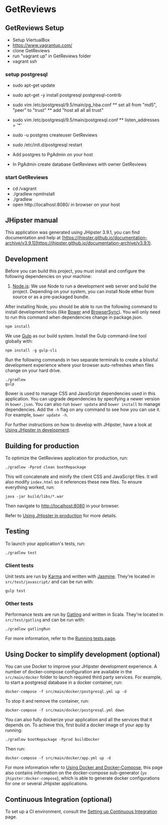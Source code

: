 # GetReviews

## GetReviews Setup

* Setup ViertualBox
* https://www.vagrantup.com/
* clone GetReviews
* run "vagrant up" in GetReviews folder
* vagrant ssh

### setup postgresql

* sudo apt-get update 
* sudo apt-get -y install postgresql postgresql-contrib
* sudo vim /etc/postgresql/9.5/main/pg_hba.conf
** set all from "md5", "peer" to "trust"
** add "host    all             all             all                     trust"
* sudo vim /etc/postgresql/9.5/main/postgresql.conf
** listen_addresses = '*'
* sudo -u postgres createuser GetReviews
* sudo /etc/init.d/postgresql restart

* Add postgres to PgAdmin on your host
* In PgAdmin create database GetReviews with owner GetReviews

### start GetReviews

* cd /vagrant
* ./gradlew npmInstall
* ./gradlew
* open http://localhost:8080/ in browser on your host

## JHipster manual

This application was generated using JHipster 3.9.1, you can find documentation and help at [https://jhipster.github.io/documentation-archive/v3.9.1](https://jhipster.github.io/documentation-archive/v3.9.1).

## Development

Before you can build this project, you must install and configure the following dependencies on your machine:
1. [Node.js][]: We use Node to run a development web server and build the project.
   Depending on your system, you can install Node either from source or as a pre-packaged bundle.

After installing Node, you should be able to run the following command to install development tools (like
[Bower][] and [BrowserSync][]). You will only need to run this command when dependencies change in package.json.

    npm install

We use [Gulp][] as our build system. Install the Gulp command-line tool globally with:

    npm install -g gulp-cli

Run the following commands in two separate terminals to create a blissful development experience where your browser
auto-refreshes when files change on your hard drive.

    ./gradlew
    gulp

Bower is used to manage CSS and JavaScript dependencies used in this application. You can upgrade dependencies by
specifying a newer version in `bower.json`. You can also run `bower update` and `bower install` to manage dependencies.
Add the `-h` flag on any command to see how you can use it. For example, `bower update -h`.

For further instructions on how to develop with JHipster, have a look at [Using JHipster in development][].

## Building for production

To optimize the GetReviews application for production, run:

    ./gradlew -Pprod clean bootRepackage

This will concatenate and minify the client CSS and JavaScript files. It will also modify `index.html` so it references these new files.
To ensure everything worked, run:

    java -jar build/libs/*.war

Then navigate to [http://localhost:8080](http://localhost:8080) in your browser.

Refer to [Using JHipster in production][] for more details.

## Testing

To launch your application's tests, run:

    ./gradlew test

### Client tests

Unit tests are run by [Karma][] and written with [Jasmine][]. They're located in `src/test/javascript/` and can be run with:

    gulp test


### Other tests

Performance tests are run by [Gatling][] and written in Scala. They're located in `src/test/gatling` and can be run with:

    ./gradlew gatlingRun

For more information, refer to the [Running tests page][].

## Using Docker to simplify development (optional)

You can use Docker to improve your JHipster development experience. A number of docker-compose configuration are available in the `src/main/docker` folder to launch required third party services.
For example, to start a postgresql database in a docker container, run:

    docker-compose -f src/main/docker/postgresql.yml up -d

To stop it and remove the container, run:

    docker-compose -f src/main/docker/postgresql.yml down

You can also fully dockerize your application and all the services that it depends on.
To achieve this, first build a docker image of your app by running:

    ./gradlew bootRepackage -Pprod buildDocker

Then run:

    docker-compose -f src/main/docker/app.yml up -d

For more information refer to [Using Docker and Docker-Compose][], this page also contains information on the docker-compose sub-generator (`yo jhipster:docker-compose`), which is able to generate docker configurations for one or several JHipster applications.

## Continuous Integration (optional)

To set up a CI environment, consult the [Setting up Continuous Integration][] page.

[JHipster Homepage and latest documentation]: https://jhipster.github.io
[JHipster 3.9.1 archive]: https://jhipster.github.io/documentation-archive/v3.9.1

[Using JHipster in development]: https://jhipster.github.io/documentation-archive/v3.9.1/development/
[Using Docker and Docker-Compose]: https://jhipster.github.io/documentation-archive/v3.9.1/docker-compose
[Using JHipster in production]: https://jhipster.github.io/documentation-archive/v3.9.1/production/
[Running tests page]: https://jhipster.github.io/documentation-archive/v3.9.1/running-tests/
[Setting up Continuous Integration]: https://jhipster.github.io/documentation-archive/v3.9.1/setting-up-ci/

[Gatling]: http://gatling.io/
[Node.js]: https://nodejs.org/
[Bower]: http://bower.io/
[Gulp]: http://gulpjs.com/
[BrowserSync]: http://www.browsersync.io/
[Karma]: http://karma-runner.github.io/
[Jasmine]: http://jasmine.github.io/2.0/introduction.html
[Protractor]: https://angular.github.io/protractor/
